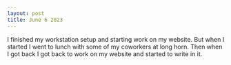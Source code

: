 ```yaml
---
layout: post
title: June 6 2023
---
```


I finished my workstation setup and starting work on my website. But when I started I went to lunch with some of my coworkers at long horn. Then when I got back I got back to work on my website and started to write in it.

